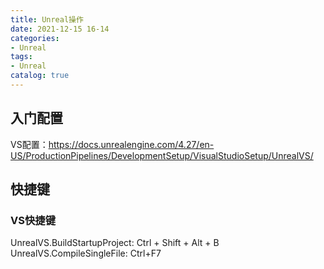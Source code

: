 ```yaml
---
title: Unreal操作
date: 2021-12-15 16-14
categories:
- Unreal
tags:
- Unreal
catalog: true
---
```


## 入门配置

VS配置：https://docs.unrealengine.com/4.27/en-US/ProductionPipelines/DevelopmentSetup/VisualStudioSetup/UnrealVS/

## 快捷键

### VS快捷键

UnrealVS.BuildStartupProject: Ctrl + Shift + Alt + B   
UnrealVS.CompileSingleFile: Ctrl+F7
